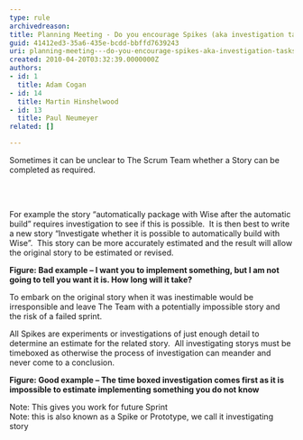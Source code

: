 ```yaml
---
type: rule
archivedreason: 
title: Planning Meeting - Do you encourage Spikes (aka investigation tasks) when a PBI is inestimable?
guid: 41412ed3-35a6-435e-bcdd-bbffd7639243
uri: planning-meeting---do-you-encourage-spikes-aka-investigation-tasks-when-a-pbi-is-inestimable
created: 2010-04-20T03:32:39.0000000Z
authors:
- id: 1
  title: Adam Cogan
- id: 14
  title: Martin Hinshelwood
- id: 13
  title: Paul Neumeyer
related: []

---
```



Sometimes it can be unclear to The Scrum Team whether a Story can be completed as required.&#160; 

<br><excerpt class='endintro'></excerpt><br>

  <p>For example the story “automatically package with Wise after the automatic build” requires investigation to see if this is possible.&#160; It is then best to write a new story “Investigate whether it is possible to automatically build with Wise”.&#160; This story can be more accurately estimated and the result will allow the original story to be estimated or revised. </p>
<p><img alt="" src="/Standards/Management/RulesToBetterScrumUsingTFS/PublishingImages/RuleEncouragingInvestigationStoriesBad.png" /><br>
<b class="ms-rteCustom-FigureBad">Figure&#58; Bad example – I want you to implement something, but I am not going to tell you want it is. How long will it take?</b></p>
<p>To embark on the original story when it was inestimable would be irresponsible and leave The Team with a potentially impossible story and the risk of a failed sprint.</p>
<p>All Spikes are experiments or investigations of just enough detail to determine an estimate for the related story.&#160; All investigating storys must be timeboxed as otherwise the process of investigation can meander and never come to a conclusion. </p>
<p><img alt="" src="/Standards/Management/RulesToBetterScrumUsingTFS/PublishingImages/RuleEncouragingInvestigationStoriesGood.png" /> <br>
<b class="ms-rteCustom-FigureGood">Figure&#58; Good example – The time boxed investigation comes first as it is impossible to estimate implementing something you do not know</b></p>
<p>Note&#58; This gives you work for future Sprint<br>
Note&#58; this is also known as a Spike or Prototype, we call it investigating story</p>



